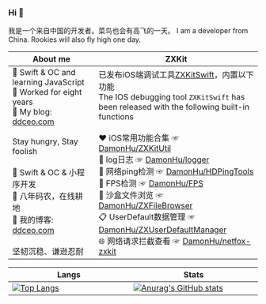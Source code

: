 ### Hi 👋

我是一个来自中国的开发者。菜鸟也会有高飞的一天。
I am a developer from China. Rookies will also fly high one day.

|About me|ZXKit|
|---|---|
|🌱 Swift & OC and learning JavaScript <br/> 🐶 Worked for eight years <br/> 🤠 My blog: [ddceo.com](https://ddceo.com)  <br/><br/> Stay hungry, Stay foolish<br/> <br/> 🌱 Swift & OC & 小程序开发 <br/> 🐶 八年码农，在线耕地 <br/>  🤠 我的博客: [ddceo.com](https://ddceo.com)  <br/> <br/> 坚韧沉稳、谦逊忍耐 <br/> <img width=650/>| 已发布iOS端调试工具[ZXKitSwift](https://github.com/DamonHu/ZXKitSwift)，内置以下功能<br/>The IOS debugging tool `ZXKitSwift` has been released with the following built-in functions<br/><br/> ♥️  iOS常用功能合集 ☞ [DamonHu/ZXKitUtil](https://github.com/DamonHu/ZXKitUtil)<br/>🐛 log日志 ☞ [DamonHu/logger](https://github.com/ZXKitCode/logger)<br/> 📶 网络ping检测 ☞ [DamonHu/HDPingTools](https://github.com/DamonHu/HDPingTools)<br/> 📱 FPS检测 ☞ [DamonHu/FPS](https://github.com/DamonHu/FPS)<br/> 📂 沙盒文件浏览 ☞ [DamonHu/ZXFileBrowser](https://github.com/DamonHu/ZXFileBrowser)<br/> 📋 UserDefault数据管理 ☞ [DamonHu/ZXUserDefaultManager](https://github.com/DamonHu/ZXUserDefaultManager)<br/> 🌐 网络请求拦截查看 ☞ [DamonHu/netfox-zxkit](https://github.com/DamonHu/netfox-zxkit)<br/> <img width=650/>|

|Langs|Stats|
|---|---|
|[![Top Langs](https://github-readme-stats.vercel.app/api/top-langs/?username=DamonHu&layout=compact)](/)<br/> <img width=650/>|[![Anurag's GitHub stats](https://github-readme-stats.vercel.app/api?username=DamonHu&count_private=true&show_icons=true&theme=radical)](/) <br/> <img width=650/>|
